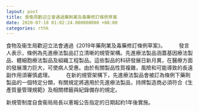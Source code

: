 ```yaml
---
layout: post
title: 食衞局歡迎立會通過藥劑業及毒藥修訂條例草案
date: 2020-07-18 01:02:24.000000000 +08:00
categories: rthk
---
```


食物及衞生局歡迎立法會通過《2019年藥劑業及毒藥修訂條例草案》。
　　 
發言人表示，條例為先進療法製品訂立清晰的規管架構。先進療法製品涵蓋基因療法製品、體細胞療法製品及組織工程製品。這些製品的科研發展日新月異，在醫療方面的發展潛力巨大，可使病人受惠。由於有關製品性質複雜，風險和可能導致的長遠副作用須審慎處理。
　　 
在新的規管架構下，先進療法製品會被訂為條例下藥劑製品的一個特定分類，有關規定將適用於先進療法製品，持牌製造商必須符合《生產質量管理規範》及相關標籤與紀錄備存的規定。

新規管制度自食衞局局長以憲報公告指定的日期起約1年後實施。
